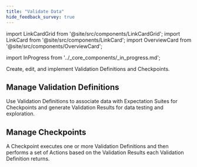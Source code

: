 ```yaml
---
title: "Validate Data"
hide_feedback_survey: true
---
```


import LinkCardGrid from '@site/src/components/LinkCardGrid';
import LinkCard from '@site/src/components/LinkCard';
import OverviewCard from '@site/src/components/OverviewCard';

import InProgress from '../_core_components/_in_progress.md';

<OverviewCard title={frontMatter.title}>
  Create, edit, and implement Validation Definitions and Checkpoints.
</OverviewCard>

## Manage Validation Definitions

Use Validation Definitions to associate data with Expectation Suites for Checkpoints and generate Validation Results for data testing and exploration.

<LinkCardGrid>
  
  <LinkCard 
      topIcon 
      label="Create a Validation Definition"
      description="Associate a Batch of data with an Expectation Suite."
      to="/core/validate_data/validation_definitions/manage_validation_definitions#create-a-validation-definition" 
      icon="/img/expectation_icon.svg" 
  />

  <LinkCard 
    topIcon 
    label="Get a Validation Definition by name"
    description="Retrieve a single, specific Validation Definition from your Data Context."
    to="/core/validate_data/validation_definitions/manage_validation_definitions#get-a-validation-definition-by-name" 
    icon="/img/expectation_icon.svg" 
  />

  <LinkCard 
    topIcon 
    label="Get a Validation Definition by attributes"
    description="Retrieve related Validation Definitions by referencing their shared attributes."
    to="/core/validate_data/validation_definitions/manage_validation_definitions#get-validation-definitions-by-attributes" 
    icon="/img/expectation_icon.svg" 
  />

  <LinkCard 
    topIcon 
    label="Delete a Validation Definition"
    description="Remove a Validation Definition from your Data Context."
    to="/core/validate_data/checkpoints/manage_checkpoints" 
    icon="/img/expectation_icon.svg" 
  />

  <LinkCard 
    topIcon 
    label="Rename a Validation Definition"
    description="Replace an existing Validation Definition with a renamed one."
    to="/core/validate_data/checkpoints/manage_checkpoints" 
    icon="/img/expectation_icon.svg" 
  />

  <LinkCard 
    topIcon 
    label="Run a Validation Definition"
    description="Validate an Expectation Suite against a Batch of data using a Validation Definition."
    to="/core/validate_data/checkpoints/manage_checkpoints" 
    icon="/img/expectation_icon.svg" 
  />
  
</LinkCardGrid>

## Manage Checkpoints

A Checkpoint executes one or more Validation Definitions and then performs a set of Actions based on the Validation Results each Validation Definition returns.

<LinkCardGrid>
  
  <LinkCard 
      topIcon 
      label="Create a Checkpoint"
      description="Create a Checkpoint."
      to="/core/validate_data/validation_definitions/manage_validation_definitions#create-a-validation-definition" 
      icon="/img/expectation_icon.svg" 
  />

  <LinkCard 
    topIcon 
    label="List available Checkpoints"
    description="List available Checkpoints."
    to="/core/validate_data/checkpoints/manage_checkpoints#list-available-checkpoints" 
    icon="/img/expectation_icon.svg" 
  />

  <LinkCard 
    topIcon 
    label="Get a Checkpoint by name"
    description="Get a Checkpoint by name."
    to="/core/validate_data/checkpoints/manage_checkpoints#get-a-checkpoint-by-name" 
    icon="/img/expectation_icon.svg" 
  />

  <LinkCard 
    topIcon 
    label="Get Checkpoints by attributes"
    description="/core/validate_data/checkpoints/manage_checkpoints#get-checkpoints-by-attributes."
    to="/core/validate_data/checkpoints/manage_checkpoints#get-checkpoints-by-attributes" 
    icon="/img/expectation_icon.svg" 
  />

  <LinkCard 
    topIcon 
    label="Update a Checkpoint"
    description="Update a Checkpoint."
    to="/core/validate_data/checkpoints/manage_checkpoints#update-a-checkpoint" 
    icon="/img/expectation_icon.svg" 
  />

  <LinkCard 
    topIcon 
    label="Delete a Checkpoint"
    description="Delete a Checkpoint."
    to="/core/validate_data/checkpoints/manage_checkpoints#delete-a-checkpoint" 
    icon="/img/expectation_icon.svg" 
  />

  <LinkCard 
    topIcon 
    label="Run a Checkpoint"
    description="Run a Checkpoint."
    to="/core/validate_data/checkpoints/manage_checkpoints#run-a-checkpoint" 
    icon="/img/expectation_icon.svg" 
  />
  
</LinkCardGrid>